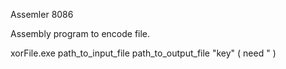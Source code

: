 Assemler 8086

Assembly program to encode file. 

xorFile.exe path_to_input_file path_to_output_file "key" ( need " )
